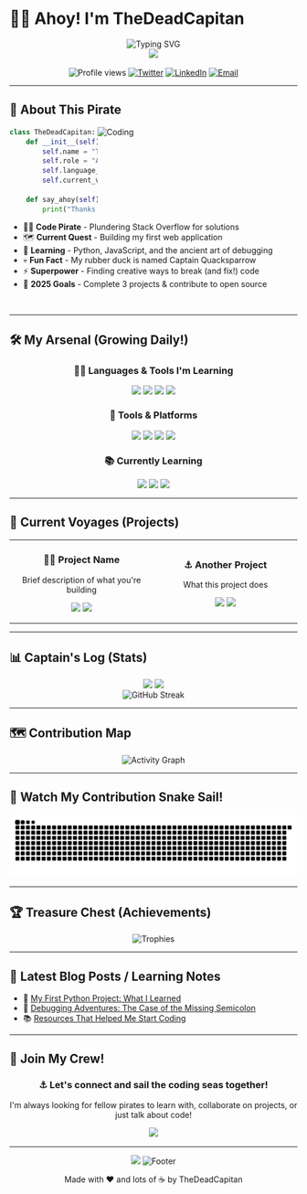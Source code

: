 # 🏴‍☠️ Ahoy! I'm TheDeadCapitan

<!-- Animated Wave -->
<div align="center">
  <img src="https://readme-typing-svg.herokuapp.com?font=Fira+Code&size=32&duration=2800&pause=2000&color=00D9FF&center=true&vCenter=true&width=600&lines=Welcome+aboard+my+GitHub!+⚓;Former+Noob+→+Learning+Developer+🚀;Every+bug+is+a+treasure+map!+🗺️;Let's+sail+the+code+seas+together!+⛵" alt="Typing SVG" />
</div>

<!-- Animated Banner -->
<div align="center">
  <img src="https://capsule-render.vercel.app/api?type=waving&color=gradient&customColorList=0,2,2,5,30&height=200&section=header&text=TheDeadCapitan&fontSize=80&fontColor=fff&animation=twinkling&fontAlignY=35&desc=Sailing%20through%20the%20sea%20of%20code%20⛵&descAlignY=55" />
</div>

<!-- Visitor Counter & Social Links -->
<p align="center">
  <img src="https://komarev.com/ghpvc/?username=TheDeadCapitan&label=Crew%20Members&color=0e75b6&style=flat" alt="Profile views" />
  <a href="https://twitter.com/yourusername"><img src="https://img.shields.io/badge/Twitter-%231DA1F2.svg?logo=Twitter&logoColor=white" alt="Twitter" /></a>
  <a href="https://linkedin.com/in/yourusername"><img src="https://img.shields.io/badge/LinkedIn-%230077B5.svg?logo=linkedin&logoColor=white" alt="LinkedIn" /></a>
  <a href="mailto:your.email@example.com"><img src="https://img.shields.io/badge/Email-D14836?logo=gmail&logoColor=white" alt="Email" /></a>
</p>

---

## 🌊 About This Pirate

<img align="right" alt="Coding" width="350" src="https://media.giphy.com/media/qgQUggAC3Pfv687qPC/giphy.gif">

```python
class TheDeadCapitan:
    def __init__(self):
        self.name = "TheDeadCapitan"
        self.role = "Aspiring Developer"
        self.language_spoken = ["en_US", "Pirate_Speak"]
        self.current_voyage = "Learning Python & Web Dev"
    
    def say_ahoy(self):
        print("Thanks for dropping anchor at my profile! ⚓")
```

- 🏴‍☠️ **Code Pirate** - Plundering Stack Overflow for solutions
- 🗺️ **Current Quest** - Building my first web application
- 🌱 **Learning** - Python, JavaScript, and the ancient art of debugging
- 💀 **Fun Fact** - My rubber duck is named Captain Quacksparrow
- ⚡ **Superpower** - Finding creative ways to break (and fix!) code
- 🎯 **2025 Goals** - Complete 3 projects & contribute to open source

<br clear="right"/>

---

## 🛠️ My Arsenal (Growing Daily!)

<div align="center">
  
### 🏴‍☠️ Languages & Tools I'm Learning
  
<p>
  <img src="https://img.shields.io/badge/Python-3776AB?style=for-the-badge&logo=python&logoColor=white" />
  <img src="https://img.shields.io/badge/HTML5-E34F26?style=for-the-badge&logo=html5&logoColor=white" />
  <img src="https://img.shields.io/badge/CSS3-1572B6?style=for-the-badge&logo=css3&logoColor=white" />
  <img src="https://img.shields.io/badge/JavaScript-F7DF1E?style=for-the-badge&logo=javascript&logoColor=black" />
</p>

### 🧰 Tools & Platforms
<p>
  <img src="https://img.shields.io/badge/VS%20Code-0078d7.svg?style=for-the-badge&logo=visual-studio-code&logoColor=white" />
  <img src="https://img.shields.io/badge/Git-F05033?style=for-the-badge&logo=git&logoColor=white" />
  <img src="https://img.shields.io/badge/GitHub-121011?style=for-the-badge&logo=github&logoColor=white" />
  <img src="https://img.shields.io/badge/Terminal-4D4D4D?style=for-the-badge&logo=windows-terminal&logoColor=white" />
</p>

### 📚 Currently Learning
<p>
  <img src="https://img.shields.io/badge/Flask-000000?style=for-the-badge&logo=flask&logoColor=white" />
  <img src="https://img.shields.io/badge/MySQL-00000F?style=for-the-badge&logo=mysql&logoColor=white" />
  <img src="https://img.shields.io/badge/Docker-2496ED?style=for-the-badge&logo=docker&logoColor=white" />
</p>

</div>

---

## 🚢 Current Voyages (Projects)

<div align="center">
<table>
  <tr>
    <td align="center" width="50%">
      <h3>🏴‍☠️ Project Name</h3>
      <p>Brief description of what you're building</p>
      <p>
        <a href="#"><img src="https://img.shields.io/badge/View%20Code-000000?style=for-the-badge&logo=github&logoColor=white" /></a>
        <a href="#"><img src="https://img.shields.io/badge/Live%20Demo-FF6B6B?style=for-the-badge&logo=vercel&logoColor=white" /></a>
      </p>
    </td>
    <td align="center" width="50%">
      <h3>⚓ Another Project</h3>
      <p>What this project does</p>
      <p>
        <a href="#"><img src="https://img.shields.io/badge/View%20Code-000000?style=for-the-badge&logo=github&logoColor=white" /></a>
        <a href="#"><img src="https://img.shields.io/badge/In%20Progress-FFA500?style=for-the-badge" /></a>
      </p>
    </td>
  </tr>
</table>
</div>

---

## 📊 Captain's Log (Stats)

<div align="center">
  <img height="180em" src="https://github-readme-stats.vercel.app/api?username=TheDeadCapitan&show_icons=true&theme=tokyonight&include_all_commits=true&count_private=true&hide_border=true&bg_color=0D1117&title_color=00D9FF&icon_color=00D9FF"/>
  <img height="180em" src="https://github-readme-stats.vercel.app/api/top-langs/?username=TheDeadCapitan&layout=compact&langs_count=8&theme=tokyonight&hide_border=true&bg_color=0D1117&title_color=00D9FF"/>
</div>

<div align="center">
  <img src="https://github-readme-streak-stats.herokuapp.com/?user=TheDeadCapitan&theme=tokyonight&hide_border=true&background=0D1117&ring=00D9FF&fire=00D9FF&currStreakLabel=00D9FF" alt="GitHub Streak" />
</div>

---

## 🗺️ Contribution Map

<div align="center">
  <img src="https://github-readme-activity-graph.vercel.app/graph?username=TheDeadCapitan&theme=tokyo-night&hide_border=true&area=true&bg_color=0D1117&color=00D9FF&line=00D9FF&point=FFFFFF" alt="Activity Graph" />
</div>

---

## 🐍 Watch My Contribution Snake Sail!

<div align="center">
  <picture>
    <source media="(prefers-color-scheme: dark)" srcset="https://raw.githubusercontent.com/TheDeadCapitan/TheDeadCapitan/output/github-contribution-grid-snake-dark.svg">
    <source media="(prefers-color-scheme: light)" srcset="https://raw.githubusercontent.com/TheDeadCapitan/TheDeadCapitan/output/github-contribution-grid-snake.svg">
    <img alt="github contribution grid snake animation" src="https://raw.githubusercontent.com/TheDeadCapitan/TheDeadCapitan/output/github-contribution-grid-snake.svg">
  </picture>
</div>

---

## 🏆 Treasure Chest (Achievements)

<div align="center">
  <img src="https://github-profile-trophy.vercel.app/?username=TheDeadCapitan&theme=tokyonight&no-frame=true&no-bg=false&margin-w=4&row=1&column=6&title=Commits,Repositories,Stars,Followers,PullRequest,Issues" alt="Trophies" />
</div>

---

## 📝 Latest Blog Posts / Learning Notes
<!-- BLOG-POST-LIST:START -->
- 🚀 [My First Python Project: What I Learned](#)
- 🐛 [Debugging Adventures: The Case of the Missing Semicolon](#)
- 📚 [Resources That Helped Me Start Coding](#)
<!-- BLOG-POST-LIST:END -->

---

## 🤝 Join My Crew!

<div align="center">
  <h3>⚓ Let's connect and sail the coding seas together!</h3>
  <p>I'm always looking for fellow pirates to learn with, collaborate on projects, or just talk about code!</p>
  
  <a href="https://github.com/TheDeadCapitan">
    <img src="https://img.shields.io/badge/Follow%20Me-100000?style=for-the-badge&logo=github&logoColor=white" />
  </a>
</div>

---

<div align="center">
  <img src="https://capsule-render.vercel.app/api?type=waving&color=gradient&customColorList=0,2,2,5,30&height=100&section=footer" />
  
  <img src="https://readme-typing-svg.herokuapp.com?font=Fira+Code&pause=1000&color=00D9FF&center=true&vCenter=true&width=600&lines=Thanks+for+visiting,+matey!+⚓;Fair+winds+and+following+seas!+⛵;Remember:+Every+expert+was+once+a+beginner!+🌊" alt="Footer" />
  
  <p>Made with ❤️ and lots of ☕ by TheDeadCapitan</p>
